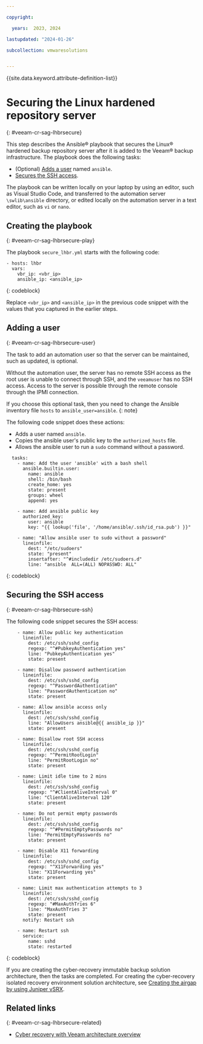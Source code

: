 ```yaml
---

copyright:

  years:  2023, 2024

lastupdated: "2024-01-26"

subcollection: vmwaresolutions


---
```


{{site.data.keyword.attribute-definition-list}}

# Securing the Linux hardened repository server
{: #veeam-cr-sag-lhbrsecure}

This step describes the Ansible® playbook that secures the Linux® hardened backup repository server after it is added to the Veeam® backup infrastructure. The playbook does the following tasks:

* (Optional) [Adds a user](#veeam-cr-sag-lhbrsecure-user) named `ansible`.
* [Secures the SSH access](#veeam-cr-sag-lhbrsecure-ssh).

The playbook can be written locally on your laptop by using an editor, such as Visual Studio Code, and transferred to the automation server `\swlib\ansible` directory, or edited locally on the automation server in a text editor, such as `vi` or `nano`.

## Creating the playbook
{: #veeam-cr-sag-lhbrsecure-play}

The playbook `secure_lhbr.yml` starts with the following code:

```text
- hosts: lhbr
  vars:
    vbr_ip: <vbr_ip>
    ansible_ip: <ansible_ip>
```
{: codeblock}

Replace `<vbr_ip>` and `<ansible_ip>` in the previous code snippet with the values that you captured in the earlier steps.

## Adding a user
{: #veeam-cr-sag-lhbrsecure-user}

The task to add an automation user so that the server can be maintained, such as updated, is optional.

Without the automation user, the server has no remote SSH access as the root user is unable to connect through SSH, and the `veeamuser` has no SSH access. Access to the server is possible through the remote console through the IPMI connection.

If you choose this optional task, then you need to change the Ansible inventory file `hosts` to `ansible_user=ansible`.
{: note}

The following code snippet does these actions:

* Adds a user named `ansible`.
* Copies the ansible user's public key to the `authorized_hosts` file.
* Allows the ansible user to run a `sudo` command without a password.

```text
  tasks:
    - name: Add the user 'ansible' with a bash shell
      ansible.builtin.user:
        name: ansible
        shell: /bin/bash
        create_home: yes
        state: present
        groups: wheel
        append: yes

    - name: Add ansible public key
      authorized_key:
        user: ansible
        key: "{{ lookup('file', '/home/ansible/.ssh/id_rsa.pub') }}"

    - name: "Allow ansible user to sudo without a password"
      lineinfile:
        dest: "/etc/sudoers"
        state: "present"
        insertafter: "^#includedir /etc/sudoers.d"
        line: "ansible  ALL=(ALL) NOPASSWD: ALL"
```
{: codeblock}

## Securing the SSH access
{: #veeam-cr-sag-lhbrsecure-ssh}

The following code snippet secures the SSH access:

```text
    - name: Allow public key authentication
      lineinfile:
        dest: /etc/ssh/sshd_config
        regexp: "^#PubkeyAuthentication yes"
        line: "PubkeyAuthentication yes"
        state: present

    - name: Disallow password authentication
      lineinfile:
        dest: /etc/ssh/sshd_config
        regexp: "^PasswordAuthentication"
        line: "PasswordAuthentication no"
        state: present

    - name: Allow ansible access only
      lineinfile:
        dest: /etc/ssh/sshd_config
        line: "AllowUsers ansible@{{ ansible_ip }}"
        state: present

    - name: Disallow root SSH access
      lineinfile:
        dest: /etc/ssh/sshd_config
        regexp: "^PermitRootLogin"
        line: "PermitRootLogin no"
        state: present

    - name: Limit idle time to 2 mins
      lineinfile:
        dest: /etc/ssh/sshd_config
        regexp: "^#ClientAliveInterval 0"
        line: "ClientAliveInterval 120"
        state: present

    - name: Do not permit empty passwords
      lineinfile:
        dest: /etc/ssh/sshd_config
        regexp: "^#PermitEmptyPasswords no"
        line: "PermitEmptyPasswords no"
        state: present

    - name: Disable X11 forwarding
      lineinfile:
        dest: /etc/ssh/sshd_config
        regexp: "^X11Forwarding yes"
        line: "X11Forwarding yes"
        state: present

    - name: Limit max authentication attempts to 3
      lineinfile:
        dest: /etc/ssh/sshd_config
        regexp: "#MaxAuthTries 6"
        line: "MaxAuthTries 3"
        state: present
      notify: Restart ssh

    - name: Restart ssh
      service:
        name: sshd
        state: restarted
```
{: codeblock}

If you are creating the cyber-recovery immutable backup solution architecture, then the tasks are completed. For creating the cyber-recovery isolated recovery environment solution architecture, see [Creating the airgap by using Juniper vSRX](/docs/vmwaresolutions?topic=vmwaresolutions-veeam-cr-sag-vsrx).

## Related links
{: #veeam-cr-sag-lhbrsecure-related}

* [Cyber recovery with Veeam architecture overview](/docs/vmwaresolutions?topic=vmwaresolutions-veeam-cr-sa-overview)
